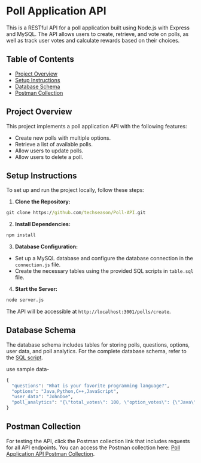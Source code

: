 # Poll Application API

This is a RESTful API for a poll application built using Node.js with Express and MySQL. The API allows users to create, retrieve, and vote on polls, as well as track user votes and calculate rewards based on their choices.

## Table of Contents

- [Project Overview](#project-overview)
- [Setup Instructions](#setup-instructions)
- [Database Schema](#database-schema)
- [Postman Collection](#postman-collection)


## Project Overview

This project implements a poll application API with the following features:

- Create new polls with multiple options.
- Retrieve a list of available polls.
- Allow users to update polls.
- Allow users to delete a poll.

## Setup Instructions

To set up and run the project locally, follow these steps:

1. **Clone the Repository:**
```cmd
git clone https://github.com/techseason/Poll-API.git
```

2. **Install Dependencies:**
```cmd
npm install
```

3. **Database Configuration:**
- Set up a MySQL database and configure the database connection in the `connection.js` file.
- Create the necessary tables using the provided SQL scripts in `table.sql` file.

4. **Start the Server:**
```cmd
node server.js
```

The API will be accessible at `http://localhost:3001/polls/create`.

## Database Schema

The database schema includes tables for storing polls, questions, options, user data, and poll analytics. For the complete database schema, refer to the [SQL script](table.sql).

use sample data-
```cmd
{
  "questions": "What is your favorite programming language?",
  "options": "Java,Python,C++,JavaScript",
  "user_data": "JohnDoe",
  "poll_analytics": "{\"total_votes\": 100, \"option_votes\": {\"Java\": 30, \"Python\": 40, \"C++\": 15, \"JavaScript\": 15}}"
}

```

## Postman Collection

For testing the API, click the Postman collection link that includes requests for all API endpoints. You can access the Postman collection here: [Poll Application API Postman Collection](https://www.postman.com/naruchan07/workspace/my-work/collection/27277026-a9717b72-02e6-46c0-b7d9-ede5a5263708?action=share&creator=27277026).


